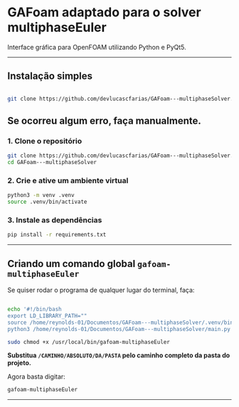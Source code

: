 # GAFoam adaptado para o solver multiphaseEuler

Interface gráfica para OpenFOAM utilizando Python e PyQt5.

---

## Instalação simples

```bash

git clone https://github.com/devlucascfarias/GAFoam---multiphaseSolver.git && cd GAFoam---multiphaseSolver && python3 -m venv .venv && source .venv/bin/activate && pip install -r requirements.txt && echo '#!/bin/bash\nexport LD_LIBRARY_PATH=""\nsource /CAMINHO/REAL/DO/PROJETO/.venv/bin/activate\npython3 /CAMINHO/REAL/DO/PROJETO/main.py "$@"' | sudo tee /usr/local/bin/gafoam-multiphaseEuler > /dev/null && sudo chmod +x /usr/local/bin/gafoam-multiphaseEuler

```


## Se ocorreu algum erro, faça manualmente.

### 1. Clone o repositório

```bash
git clone https://github.com/devlucascfarias/GAFoam---multiphaseSolver.git
cd GAFoam---multiphaseSolver
```

### 2. Crie e ative um ambiente virtual

```bash
python3 -m venv .venv
source .venv/bin/activate
```

### 3. Instale as dependências

```bash
pip install -r requirements.txt
```

---

## Criando um comando global `gafoam-multiphaseEuler`

Se quiser rodar o programa de qualquer lugar do terminal, faça:

```bash

echo '#!/bin/bash
export LD_LIBRARY_PATH=""
source /home/reynolds-01/Documentos/GAFoam---multiphaseSolver/.venv/bin/activate
python3 /home/reynolds-01/Documentos/GAFoam---multiphaseSolver/main.py "$@"' | sudo tee /usr/local/bin/gafoam-multiphaseEuler > /dev/null

sudo chmod +x /usr/local/bin/gafoam-multiphaseEuler


```
**Substitua `/CAMINHO/ABSOLUTO/DA/PASTA` pelo caminho completo da pasta do projeto.**

Agora basta digitar:
```bash
gafoam-multiphaseEuler
```

---


